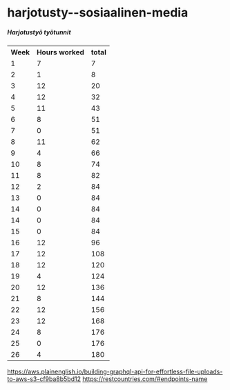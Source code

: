 # harjotusty--sosiaalinen-media

<h5>Harjotustyö työtunnit</h5>
<table>
  
  <tr>
    <th>Week</th>
    <th>Hours worked</th>
    <th>total</th>
  </tr>
  <tr>
    <td>1</td>
    <td>7</td>
    <td>7</td>
  </tr>
    <tr>
    <td>2</td>
    <td>1</td>
    <td>8</td>
  </tr>
      <tr>
    <td>3</td>
    <td>12</td>
    <td>20</td>
  </tr>
      <tr>
    <td>4</td>
    <td>12</td>
    <td>32</td>
  </tr>
      <tr>
    <td>5</td>
    <td>11</td>
    <td>43</td>
  </tr>
      <tr>
    <td>6</td>
    <td>8</td>
    <td>51</td>
  </tr>
  <tr>
    <td>7</td>
    <td>0</td>
    <td>51</td>
  </tr>
      <tr>
    <td>8</td>
    <td>11</td>
    <td>62</td>
  </tr>
  <tr>
    <td>9</td>
    <td>4</td>
    <td>66</td>
  </tr>
  <tr>
  <td>10</td>
  <td>8</td>
  <td>74</td>
  </tr>
  <tr>
  <td>11</td>
  <td>8</td>
  <td>82</td>
  </tr>
  <tr>
  <td>12</td>
  <td>2</td>
  <td>84</td>
  </tr>
  <tr>
  <td>13</td>
  <td>0</td>
  <td>84</td>
  </tr>
  <tr>
  <td>14</td>
  <td>0</td>
  <td>84</td>
  </tr>
  <tr>
  <td>14</td>
  <td>0</td>
  <td>84</td>
  </tr>
  <tr>
  <td>15</td>
  <td>0</td>
  <td>84</td>
  </tr>
     <tr>
  <td>16</td>
  <td>12</td>
  <td>96</td>
  </tr>
  <tr>
  <td>17</td>
  <td>12</td>
  <td>108</td>
  </tr>
  <tr>
  <td>18</td>
  <td>12</td>
  <td>120</td>
  </tr>
  <tr>
  <td>19</td>
  <td>4</td>
  <td>124</td>
  </tr>
  <tr>
  <td>20</td>
  <td>12</td>
  <td>136</td>
  </tr>
  <tr>
  <td>21</td>
  <td>8</td>
  <td>144</td>
  </tr>
  <tr>
  <td>22</td>
  <td>12</td>
  <td>156</td>
  </tr>
  <tr>
  <td>23</td>
  <td>12</td>
  <td>168</td>
  </tr>
  <tr>
  <td>24</td>
  <td>8</td>
  <td>176</td>
  </tr>
    <tr>
  <td>25</td>
  <td>0</td>
  <td>176</td>
  </tr>
    <tr>
  <td>26</td>
  <td>4</td>
  <td>180</td>
  </tr>
</table>

https://aws.plainenglish.io/building-graphql-api-for-effortless-file-uploads-to-aws-s3-cf9ba8b5bd12
https://restcountries.com/#endpoints-name
